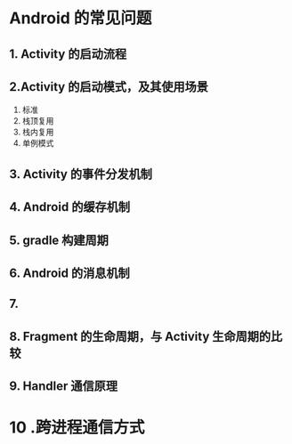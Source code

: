 # Android 的常见问题

## 1. Activity 的启动流程



## 2.Activity 的启动模式，及其使用场景

1. 标准
2. 栈顶复用
3. 栈内复用
4. 单例模式

## 3. Activity 的事件分发机制

## 4. Android 的缓存机制



## 5. gradle 构建周期



## 6. Android 的消息机制



## 7. 



## 8. Fragment 的生命周期，与 Activity 生命周期的比较



## 9. Handler 通信原理



# 10 .跨进程通信方式



# 